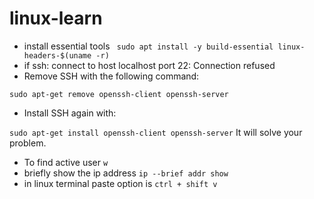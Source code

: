# linux-learn
- install essential tools
``` sudo apt install -y build-essential linux-headers-$(uname -r)```
- if ssh: connect to host localhost port 22: Connection refused
-  Remove SSH with the following command:

``` sudo apt-get remove openssh-client openssh-server ```
- Install SSH again with:

``` sudo apt-get install openssh-client openssh-server ```
It will solve your problem.

-  To find active user 
``` w ```
-  briefly show the ip address
``` ip --brief addr show ```
- in linux terminal paste option is
  ``` ctrl + shift v ```
